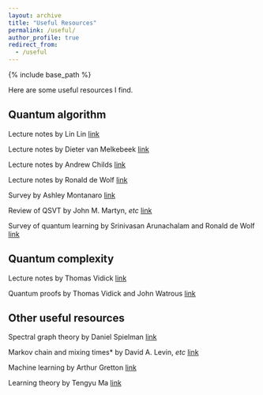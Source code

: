 ```yaml
---
layout: archive
title: "Useful Resources"
permalink: /useful/
author_profile: true
redirect_from:
  - /useful
---
```


{% include base_path %}

Here are some useful resources I find.

**Quantum algorithm**
------
Lecture notes by Lin Lin [link](https://math.berkeley.edu/~linlin/qasc/qasc_notes.pdf)
   
Lecture notes by Dieter van Melkebeek [link](http://pages.cs.wisc.edu/~dieter/Courses/2021s-CS880/Scribes/)
   
Lecture notes by Andrew Childs [link](http://www.cs.umd.edu/~amchilds/qa/)
   
Lecture notes by Ronald de Wolf [link](https://homepages.cwi.nl/~rdewolf/qcnotes.pdf)
   
Survey by Ashley Montanaro [link](https://www.nature.com/articles/npjqi201523)
  
Review of QSVT by John M. Martyn, *etc* [link](https://arxiv.org/abs/2105.02859)
   
Survey of quantum learning by Srinivasan Arunachalam and Ronald de Wolf [link](https://arxiv.org/abs/1701.06806)
   
**Quantum complexity**
------

Lecture notes by Thomas Vidick [link](http://users.cms.caltech.edu/~vidick/teaching/286_qPCP/index.html)
   
Quantum proofs by Thomas Vidick and John Watrous [link](https://arxiv.org/abs/1610.01664)
   
**Other useful resources**
------

Spectral graph theory by Daniel Spielman [link](http://cs-www.cs.yale.edu/homes/spielman/sagt/sagt.pdf)
   
Markov chain and mixing times* by David A. Levin, *etc* [link](http://www.cs.cmu.edu/~15859n/RelatedWork/MarkovChains-MixingTimes.pdf)
   
Machine learning by Arthur Gretton [link](http://www.gatsby.ucl.ac.uk/~gretton/coursefiles/rkhscourse.html)

Learning theory by Tengyu Ma [link](https://docs.google.com/viewer?url=https://raw.githubusercontent.com/tengyuma/cs229m_notes/main/master.pdf)

